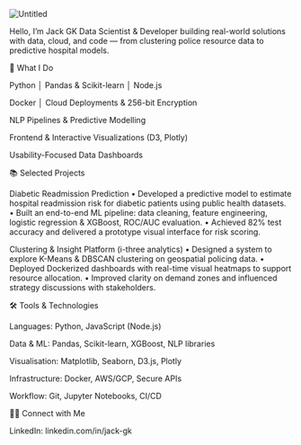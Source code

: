 ![Untitled](https://github.com/user-attachments/assets/2df144ff-6695-47d9-937d-1d0f543f09fd)

Hello, I’m Jack GK
Data Scientist & Developer building real-world solutions with data, cloud, and code — from clustering police resource data to predictive hospital models.

🚀 What I Do

Python │ Pandas & Scikit-learn │ Node.js

Docker │ Cloud Deployments & 256-bit Encryption

NLP Pipelines & Predictive Modelling

Frontend & Interactive Visualizations (D3, Plotly)

Usability-Focused Data Dashboards

📚 Selected Projects

Diabetic Readmission Prediction
• Developed a predictive model to estimate hospital readmission risk for diabetic patients using public health datasets.
• Built an end-to-end ML pipeline: data cleaning, feature engineering, logistic regression & XGBoost, ROC/AUC evaluation.
• Achieved 82% test accuracy and delivered a prototype visual interface for risk scoring.

Clustering & Insight Platform (i-three analytics)
• Designed a system to explore K-Means & DBSCAN clustering on geospatial policing data.
• Deployed Dockerized dashboards with real-time visual heatmaps to support resource allocation.
• Improved clarity on demand zones and influenced strategy discussions with stakeholders.

🛠️ Tools & Technologies

Languages: Python, JavaScript (Node.js)

Data & ML: Pandas, Scikit-learn, XGBoost, NLP libraries

Visualisation: Matplotlib, Seaborn, D3.js, Plotly

Infrastructure: Docker, AWS/GCP, Secure APIs

Workflow: Git, Jupyter Notebooks, CI/CD

👋🏻 Connect with Me

LinkedIn: linkedin.com/in/jack-gk
